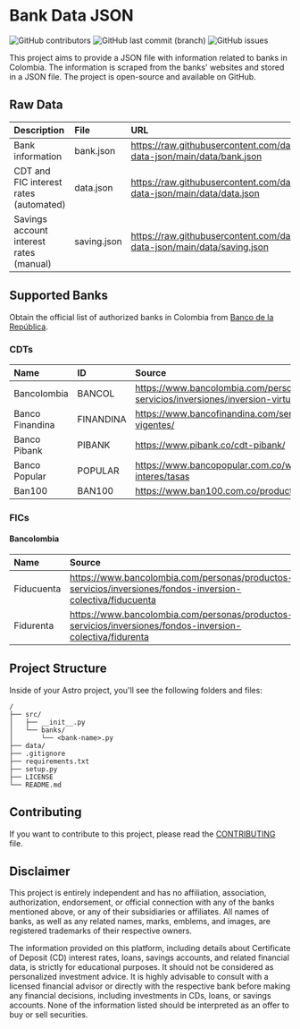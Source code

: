 # Bank Data JSON

![GitHub contributors](https://img.shields.io/github/contributors/danielcgiraldo/bank-data-json)
![GitHub last commit (branch)](https://img.shields.io/github/last-commit/danielcgiraldo/bank-data-json/main)
![GitHub issues](https://img.shields.io/github/issues/danielcgiraldo/bank-data-json)

This project aims to provide a JSON file with information related to banks in Colombia. The information is scraped from the banks' websites and stored in a JSON file. The project is open-source and available on GitHub.

## Raw Data

| Description                             | File        | URL                                                                                     |
| :-------------------------------------- | :---------- | :-------------------------------------------------------------------------------------- |
| Bank information        | bank.json   | <https://raw.githubusercontent.com/danielcgiraldo/bank-data-json/main/data/bank.json>   |
| CDT and FIC interest rates (automated)  | data.json   | <https://raw.githubusercontent.com/danielcgiraldo/bank-data-json/main/data/data.json>   |
| Savings account interest rates (manual) | saving.json | <https://raw.githubusercontent.com/danielcgiraldo/bank-data-json/main/data/saving.json> |

## Supported Banks

Obtain the official list of authorized banks in Colombia from [Banco de la República](https://www.banrep.gov.co/es/sistemas-pago/cenit/entidades-autorizadas).

### CDTs

| Name            | ID        | Source                                                                                     |
| :-------------- | :-------- | :----------------------------------------------------------------------------------------- |
| Bancolombia     | BANCOL    | <https://www.bancolombia.com/personas/productos-servicios/inversiones/inversion-virtual>   |
| Banco Finandina | FINANDINA | <https://www.bancofinandina.com/servicio-al-cliente/tasas-y-tarifas/tasas-vigentes/>       |
| Banco Pibank    | PIBANK    | <https://www.pibank.co/cdt-pibank/>                                                        |
| Banco Popular   | POPULAR   | <https://www.bancopopular.com.co/wps/portal/bancopopular/inicio/informacion-interes/tasas> |
| Ban100 | BAN100 | <https://www.ban100.com.co/productos/cdt> |

### FICs

#### Bancolombia

| Name       | Source                                                                                                       |
| :--------- | :----------------------------------------------------------------------------------------------------------- |
| Fiducuenta | <https://www.bancolombia.com/personas/productos-servicios/inversiones/fondos-inversion-colectiva/fiducuenta> |
| Fidurenta  | <https://www.bancolombia.com/personas/productos-servicios/inversiones/fondos-inversion-colectiva/fidurenta>  |

## Project Structure

Inside of your Astro project, you'll see the following folders and files:

```text
/
├── src/
│   ├── __init__.py
│   └── banks/
│       └── <bank-name>.py
├── data/
├── .gitignore
├── requirements.txt
├── setup.py
├── LICENSE
└── README.md

```

## Contributing

If you want to contribute to this project, please read the [CONTRIBUTING](CONTRIBUTING.md) file.

## Disclaimer

This project is entirely independent and has no affiliation, association, authorization, endorsement, or official connection with any of the banks mentioned above, or any of their subsidiaries or affiliates. All names of banks, as well as any related names, marks, emblems, and images, are registered trademarks of their respective owners.

The information provided on this platform, including details about Certificate of Deposit (CD) interest rates, loans, savings accounts, and related financial data, is strictly for educational purposes. It should not be considered as personalized investment advice. It is highly advisable to consult with a licensed financial advisor or directly with the respective bank before making any financial decisions, including investments in CDs, loans, or savings accounts. None of the information listed should be interpreted as an offer to buy or sell securities.
